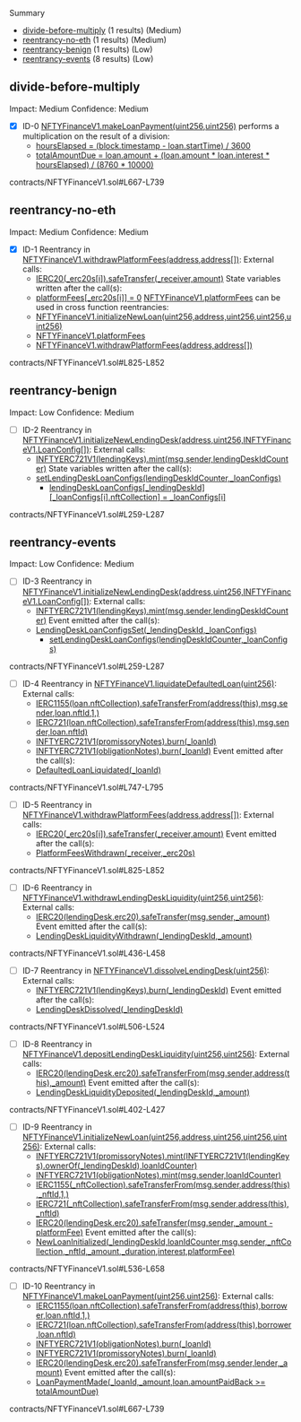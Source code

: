 Summary
 - [divide-before-multiply](#divide-before-multiply) (1 results) (Medium)
 - [reentrancy-no-eth](#reentrancy-no-eth) (1 results) (Medium)
 - [reentrancy-benign](#reentrancy-benign) (1 results) (Low)
 - [reentrancy-events](#reentrancy-events) (8 results) (Low)
## divide-before-multiply
Impact: Medium
Confidence: Medium
 - [x] ID-0
[NFTYFinanceV1.makeLoanPayment(uint256,uint256)](contracts/NFTYFinanceV1.sol#L667-L739) performs a multiplication on the result of a division:
	- [hoursElapsed = (block.timestamp - loan.startTime) / 3600](contracts/NFTYFinanceV1.sol#L683)
	- [totalAmountDue = loan.amount + (loan.amount * loan.interest * hoursElapsed) / (8760 * 10000)](contracts/NFTYFinanceV1.sol#L687-L689)

contracts/NFTYFinanceV1.sol#L667-L739


## reentrancy-no-eth
Impact: Medium
Confidence: Medium
 - [x] ID-1
Reentrancy in [NFTYFinanceV1.withdrawPlatformFees(address,address[])](contracts/NFTYFinanceV1.sol#L825-L852):
	External calls:
	- [IERC20(_erc20s[i]).safeTransfer(_receiver,amount)](contracts/NFTYFinanceV1.sol#L848)
	State variables written after the call(s):
	- [platformFees[_erc20s[i]] = 0](contracts/NFTYFinanceV1.sol#L845)
	[NFTYFinanceV1.platformFees](contracts/NFTYFinanceV1.sol#L78) can be used in cross function reentrancies:
	- [NFTYFinanceV1.initializeNewLoan(uint256,address,uint256,uint256,uint256)](contracts/NFTYFinanceV1.sol#L536-L658)
	- [NFTYFinanceV1.platformFees](contracts/NFTYFinanceV1.sol#L78)
	- [NFTYFinanceV1.withdrawPlatformFees(address,address[])](contracts/NFTYFinanceV1.sol#L825-L852)

contracts/NFTYFinanceV1.sol#L825-L852


## reentrancy-benign
Impact: Low
Confidence: Medium
 - [ ] ID-2
Reentrancy in [NFTYFinanceV1.initializeNewLendingDesk(address,uint256,INFTYFinanceV1.LoanConfig[])](contracts/NFTYFinanceV1.sol#L259-L287):
	External calls:
	- [INFTYERC721V1(lendingKeys).mint(msg.sender,lendingDeskIdCounter)](contracts/NFTYFinanceV1.sol#L275)
	State variables written after the call(s):
	- [setLendingDeskLoanConfigs(lendingDeskIdCounter,_loanConfigs)](contracts/NFTYFinanceV1.sol#L278)
		- [lendingDeskLoanConfigs[_lendingDeskId][_loanConfigs[i].nftCollection] = _loanConfigs[i]](contracts/NFTYFinanceV1.sol#L327-L329)

contracts/NFTYFinanceV1.sol#L259-L287


## reentrancy-events
Impact: Low
Confidence: Medium
 - [ ] ID-3
Reentrancy in [NFTYFinanceV1.initializeNewLendingDesk(address,uint256,INFTYFinanceV1.LoanConfig[])](contracts/NFTYFinanceV1.sol#L259-L287):
	External calls:
	- [INFTYERC721V1(lendingKeys).mint(msg.sender,lendingDeskIdCounter)](contracts/NFTYFinanceV1.sol#L275)
	Event emitted after the call(s):
	- [LendingDeskLoanConfigsSet(_lendingDeskId,_loanConfigs)](contracts/NFTYFinanceV1.sol#L355-L358)
		- [setLendingDeskLoanConfigs(lendingDeskIdCounter,_loanConfigs)](contracts/NFTYFinanceV1.sol#L278)

contracts/NFTYFinanceV1.sol#L259-L287


 - [ ] ID-4
Reentrancy in [NFTYFinanceV1.liquidateDefaultedLoan(uint256)](contracts/NFTYFinanceV1.sol#L747-L795):
	External calls:
	- [IERC1155(loan.nftCollection).safeTransferFrom(address(this),msg.sender,loan.nftId,1,)](contracts/NFTYFinanceV1.sol#L772-L778)
	- [IERC721(loan.nftCollection).safeTransferFrom(address(this),msg.sender,loan.nftId)](contracts/NFTYFinanceV1.sol#L782-L786)
	- [INFTYERC721V1(promissoryNotes).burn(_loanId)](contracts/NFTYFinanceV1.sol#L790)
	- [INFTYERC721V1(obligationNotes).burn(_loanId)](contracts/NFTYFinanceV1.sol#L791)
	Event emitted after the call(s):
	- [DefaultedLoanLiquidated(_loanId)](contracts/NFTYFinanceV1.sol#L794)

contracts/NFTYFinanceV1.sol#L747-L795


 - [ ] ID-5
Reentrancy in [NFTYFinanceV1.withdrawPlatformFees(address,address[])](contracts/NFTYFinanceV1.sol#L825-L852):
	External calls:
	- [IERC20(_erc20s[i]).safeTransfer(_receiver,amount)](contracts/NFTYFinanceV1.sol#L848)
	Event emitted after the call(s):
	- [PlatformFeesWithdrawn(_receiver,_erc20s)](contracts/NFTYFinanceV1.sol#L851)

contracts/NFTYFinanceV1.sol#L825-L852


 - [ ] ID-6
Reentrancy in [NFTYFinanceV1.withdrawLendingDeskLiquidity(uint256,uint256)](contracts/NFTYFinanceV1.sol#L436-L458):
	External calls:
	- [IERC20(lendingDesk.erc20).safeTransfer(msg.sender,_amount)](contracts/NFTYFinanceV1.sol#L454)
	Event emitted after the call(s):
	- [LendingDeskLiquidityWithdrawn(_lendingDeskId,_amount)](contracts/NFTYFinanceV1.sol#L457)

contracts/NFTYFinanceV1.sol#L436-L458


 - [ ] ID-7
Reentrancy in [NFTYFinanceV1.dissolveLendingDesk(uint256)](contracts/NFTYFinanceV1.sol#L506-L524):
	External calls:
	- [INFTYERC721V1(lendingKeys).burn(_lendingDeskId)](contracts/NFTYFinanceV1.sol#L520)
	Event emitted after the call(s):
	- [LendingDeskDissolved(_lendingDeskId)](contracts/NFTYFinanceV1.sol#L523)

contracts/NFTYFinanceV1.sol#L506-L524


 - [ ] ID-8
Reentrancy in [NFTYFinanceV1.depositLendingDeskLiquidity(uint256,uint256)](contracts/NFTYFinanceV1.sol#L402-L427):
	External calls:
	- [IERC20(lendingDesk.erc20).safeTransferFrom(msg.sender,address(this),_amount)](contracts/NFTYFinanceV1.sol#L419-L423)
	Event emitted after the call(s):
	- [LendingDeskLiquidityDeposited(_lendingDeskId,_amount)](contracts/NFTYFinanceV1.sol#L426)

contracts/NFTYFinanceV1.sol#L402-L427


 - [ ] ID-9
Reentrancy in [NFTYFinanceV1.initializeNewLoan(uint256,address,uint256,uint256,uint256)](contracts/NFTYFinanceV1.sol#L536-L658):
	External calls:
	- [INFTYERC721V1(promissoryNotes).mint(INFTYERC721V1(lendingKeys).ownerOf(_lendingDeskId),loanIdCounter)](contracts/NFTYFinanceV1.sol#L613-L616)
	- [INFTYERC721V1(obligationNotes).mint(msg.sender,loanIdCounter)](contracts/NFTYFinanceV1.sol#L617)
	- [IERC1155(_nftCollection).safeTransferFrom(msg.sender,address(this),_nftId,1,)](contracts/NFTYFinanceV1.sol#L622-L628)
	- [IERC721(_nftCollection).safeTransferFrom(msg.sender,address(this),_nftId)](contracts/NFTYFinanceV1.sol#L632-L636)
	- [IERC20(lendingDesk.erc20).safeTransfer(msg.sender,_amount - platformFee)](contracts/NFTYFinanceV1.sol#L641-L644)
	Event emitted after the call(s):
	- [NewLoanInitialized(_lendingDeskId,loanIdCounter,msg.sender,_nftCollection,_nftId,_amount,_duration,interest,platformFee)](contracts/NFTYFinanceV1.sol#L647-L657)

contracts/NFTYFinanceV1.sol#L536-L658


 - [ ] ID-10
Reentrancy in [NFTYFinanceV1.makeLoanPayment(uint256,uint256)](contracts/NFTYFinanceV1.sol#L667-L739):
	External calls:
	- [IERC1155(loan.nftCollection).safeTransferFrom(address(this),borrower,loan.nftId,1,)](contracts/NFTYFinanceV1.sol#L708-L714)
	- [IERC721(loan.nftCollection).safeTransferFrom(address(this),borrower,loan.nftId)](contracts/NFTYFinanceV1.sol#L718-L722)
	- [INFTYERC721V1(obligationNotes).burn(_loanId)](contracts/NFTYFinanceV1.sol#L726)
	- [INFTYERC721V1(promissoryNotes).burn(_loanId)](contracts/NFTYFinanceV1.sol#L727)
	- [IERC20(lendingDesk.erc20).safeTransferFrom(msg.sender,lender,_amount)](contracts/NFTYFinanceV1.sol#L731)
	Event emitted after the call(s):
	- [LoanPaymentMade(_loanId,_amount,loan.amountPaidBack >= totalAmountDue)](contracts/NFTYFinanceV1.sol#L734-L738)

contracts/NFTYFinanceV1.sol#L667-L739


